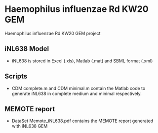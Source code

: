 # Haemophilus influenzae Rd KW20 GEM
Haemophilus influenzae Rd KW20 GEM project

## iNL638 Model
 - iNL638 is stored in Excel (.xls), Matlab (.mat) and SBML format (.xml)
## Scripts
- CDM complete.m and CDM minimal.m contain the Matlab code to generate iNL638 in complete medium and minimal respectively.
## MEMOTE report
- DataSet Memote_iNL638.pdf contains the MEMOTE report generated with iNL638 GEM
